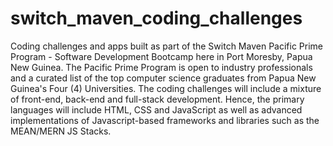 # switch_maven_coding_challenges
Coding challenges and apps built as part of the Switch Maven Pacific Prime Program - Software Development Bootcamp here in Port Moresby, Papua New Guinea. The Pacific Prime Program is open to industry professionals and a curated list of the top computer science graduates from Papua New Guinea's Four (4) Universities. The coding challenges will include a mixture of front-end, back-end and full-stack development. Hence, the primary languages will include HTML, CSS and JavaScript as well as advanced implementations of Javascript-based frameworks and libraries such as the MEAN/MERN JS Stacks.
